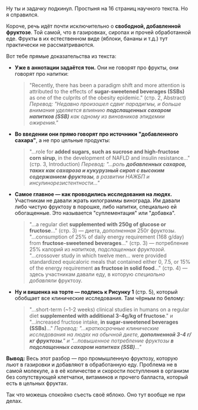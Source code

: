 Ну ты и задачку подкинул. Простыня на 16 страниц научного текста. Но я справился.

Короче, речь идёт почти исключительно о **свободной, добавленной фруктозе**. Той самой, что в газировках, сиропах и прочей обработанной еде. Фрукты в их естественном виде (яблоки, бананы и т.д.) тут практически не рассматриваются.

Вот тебе прямые доказательства из текста:

*   **Уже в аннотации задаётся тон.** Они не говорят про фрукты, они говорят про напитки:
    > "Recently, there has been a paradigm shift and more attention is attributed to the effects of **sugar-sweetened beverages (SSBs)** as one of the culprits of the obesity epidemic." (стр. 2, Abstract)
    > *Перевод: "Недавно произошел сдвиг парадигмы, и больше внимания уделяется влиянию **подслащенных сахаром напитков (SSB)** как одному из виновников эпидемии ожирения."*

*   **Во введении они прямо говорят про источники "добавленного сахара"**, а не про цельные продукты:
    > "...role for **added sugars, such as sucrose and high-fructose corn sirup**, in the development of NAFLD and insulin resistance..." (стр. 3, Introduction)
    > *Перевод: "...роль **добавленных сахаров, таких как сахароза и кукурузный сироп с высоким содержанием фруктозы**, в развитии НАЖБП и инсулинорезистентности..."*

*   **Самое главное — как проводились исследования на людях.** Участникам не давали жрать килограммы винограда. Им давали либо чистую фруктозу в порошке, либо напитки, специально ей обогащенные. Это называется "суплементация" или "добавка".
    > "...a regular diet **supplemented with 250g of glucose or fructose**..." (стр. 3) — диета, *дополненная* 250г фруктозы.
    > "...consumption of 25% of daily energy requirement (168 g/day) from **fructose-sweetened beverages**..." (стр. 3) — потребление 25% калорий из *напитков, подслащенных фруктозой*.
    > "...crossover study in which twelve men... were provided standardized equicaloric meals that contained either 0, 7.5, or 15% of the energy requirement **as fructose in solid food**..." (стр. 4) — здесь участникам давали еду, в которую *специально добавляли* фруктозу.

*   **Ну и вишенка на торте — подпись к Рисунку 1** (стр. 5), который обобщает все клинические исследования. Там чёрным по белому:
    > "...short-term (~1-2 weeks) clinical studies in humans on a regular diet **supplemented with additional 3-4g/kg of fructose**." и "...increased fructose intake, **in sugar-sweetened beverages (SSBs)**..."
    > *Перевод: "...краткосрочные клинические исследования на людях на обычной диете, **дополненной 3-4 г/кг фруктозы**." и "...повышенное потребление фруктозы **в подслащенных сахаром напитках (SSB)**..."*

**Вывод:**
Весь этот разбор — про промышленную фруктозу, которую льют в газировки и добавляют в обработанную еду. Проблема не в самой молекуле, а в её количестве и скорости поступления в организм без сопутствующей клетчатки, витаминов и прочего балласта, который есть в цельных фруктах.

Так что можешь спокойно съесть своё яблоко. Оно тут вообще не при делах.